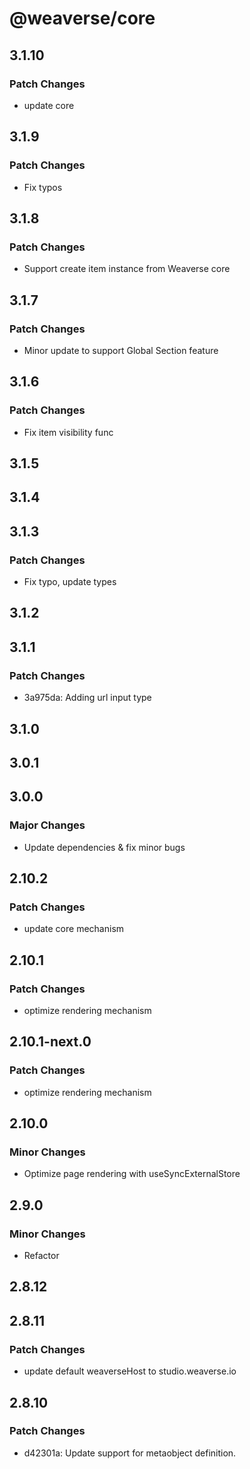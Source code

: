 # @weaverse/core

## 3.1.10

### Patch Changes

- update core

## 3.1.9

### Patch Changes

- Fix typos

## 3.1.8

### Patch Changes

- Support create item instance from Weaverse core

## 3.1.7

### Patch Changes

- Minor update to support Global Section feature

## 3.1.6

### Patch Changes

- Fix item visibility func

## 3.1.5

## 3.1.4

## 3.1.3

### Patch Changes

- Fix typo, update types

## 3.1.2

## 3.1.1

### Patch Changes

- 3a975da: Adding url input type

## 3.1.0

## 3.0.1

## 3.0.0

### Major Changes

- Update dependencies & fix minor bugs

## 2.10.2

### Patch Changes

- update core mechanism

## 2.10.1

### Patch Changes

- optimize rendering mechanism

## 2.10.1-next.0

### Patch Changes

- optimize rendering mechanism

## 2.10.0

### Minor Changes

- Optimize page rendering with useSyncExternalStore

## 2.9.0

### Minor Changes

- Refactor

## 2.8.12

## 2.8.11

### Patch Changes

- update default weaverseHost to studio.weaverse.io

## 2.8.10

### Patch Changes

- d42301a: Update support for metaobject definition.
